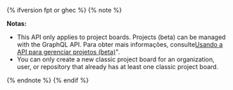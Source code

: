 {% ifversion fpt or ghec %}
{% note %}

**Notas:**

* This API only applies to project boards. Projects (beta) can be managed with the GraphQL API. Para obter mais informações, consulte[Usando a API para gerenciar projetos (beta)](/issues/trying-out-the-new-projects-experience/using-the-api-to-manage-projects)".
* You can only create a new classic project board for an organization, user, or repository that already has at least one classic project board.

{% endnote %}
{% endif %}
